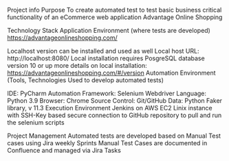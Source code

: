 Project info
Purpose
To create automated test to test basic business critical functionality of an eCommerce web application Advantage Online Shopping

Technology Stack
Application Environment
(where tests are developed) https://advantageonlineshopping.com/

Localhost version can be installed and used as well
Local host URL: http://localhost:8080/
Local installation requires PosgreSQL database version 10 or up
more details on local installation: https://advantageonlineshopping.com/#/version
Automation Environment
(Tools, Technologies Used to develop automated tests)

IDE: PyCharm
Automation Framework: Selenium Webdriver
Language: Python 3.9
Browser: Chrome
Source Control: Git/GitHub
Data: Python Faker library, v 11.3
Execution Environment
Jenkins on AWS EC2 Linix instance with SSH-Key based secure connection to GitHub repository to pull and run the selenium scripts

Project Management
Automated tests are developed based on Manual Test cases using Jira weekly Sprints
Manual Test Cases are documented in Confluence and managed via Jira Tasks
